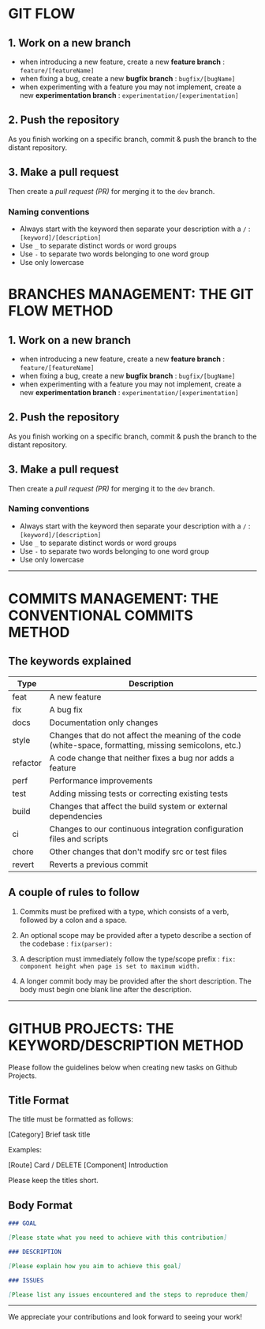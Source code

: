 # GIT FLOW

## 1. Work on a new branch

- when introducing a new feature, create a new **feature branch** : `feature/[featureName]`
- when fixing a bug, create a new **bugfix branch** : `bugfix/[bugName]`
- when experimenting with a feature you may not implement, create a new **experimentation branch** : `experimentation/[experimentation]`

## 2. Push the repository

As you finish working on a specific branch, commit & push the branch to the distant repository.

## 3. Make a pull request

Then create a _pull request (PR)_ for merging it to the `dev` branch.

### Naming conventions

- Always start with the keyword then separate your description with a `/` : `[keyword]/[description]`
- Use `_` to separate distinct words or word groups
- Use `-` to separate two words belonging to one word group
- Use only lowercase
# BRANCHES MANAGEMENT: THE GIT FLOW METHOD

## 1. Work on a new branch

- when introducing a new feature, create a new **feature branch** : `feature/[featureName]`
- when fixing a bug, create a new **bugfix branch** : `bugfix/[bugName]`
- when experimenting with a feature you may not implement, create a new **experimentation branch** : `experimentation/[experimentation]`

## 2. Push the repository

As you finish working on a specific branch, commit & push the branch to the distant repository.

## 3. Make a pull request

Then create a _pull request (PR)_ for merging it to the `dev` branch.

### Naming conventions

- Always start with the keyword then separate your description with a `/` : `[keyword]/[description]`
- Use `_` to separate distinct words or word groups
- Use `-` to separate two words belonging to one word group
- Use only lowercase

---

# COMMITS MANAGEMENT: THE CONVENTIONAL COMMITS METHOD

## The keywords explained

| Type     | Description                                                                                            |
| -------- | ------------------------------------------------------------------------------------------------------ |
| feat     | A new feature                                                                                          |
| fix      | A bug fix                                                                                              |
| docs     | Documentation only changes                                                                             |
| style    | Changes that do not affect the meaning of the code (white-space, formatting, missing semicolons, etc.) |
| refactor | A code change that neither fixes a bug nor adds a feature                                              |
| perf     | Performance improvements                                                                               |
| test     | Adding missing tests or correcting existing tests                                                      |
| build    | Changes that affect the build system or external dependencies                                          |
| ci       | Changes to our continuous integration configuration files and scripts                                  |
| chore    | Other changes that don't modify src or test files                                                      |
| revert   | Reverts a previous commit                                                                              |

## A couple of rules to follow

1. Commits must be prefixed with a type, which consists of a verb, followed by a colon and a space.

2. An optional scope may be provided after a typeto describe a section of the codebase : `fix(pa­rser):`

3. A descri­ption must immedi­ately follow the type/scope prefix : `fix: component height when page is set to maximum width.`

4. A longer commit body may be provided after the short descri­ption. The body must begin one blank line after the descri­ption.

---

# GITHUB PROJECTS: THE KEYWORD/DESCRIPTION METHOD

Please follow the guidelines below when creating new tasks on Github Projects.

## Title Format

The title must be formatted as follows:

[Category] Brief task title

Examples:

[Route] Card / DELETE
[Component] Introduction

Please keep the titles short.

## Body Format

```md
### GOAL

[Please state what you need to achieve with this contribution]

### DESCRIPTION

[Please explain how you aim to achieve this goal]

### ISSUES

[Please list any issues encountered and the steps to reproduce them]
```

---

We appreciate your contributions and look forward to seeing your work!
